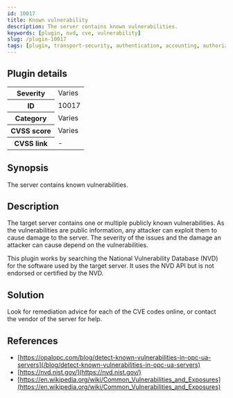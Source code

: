 ```yaml
---
id: 10017
title: Known vulnerability
description: The server contains known vulnerabilities.
keywords: [plugin, nvd, cve, vulnerability]
slug: /plugin-10017
tags: [plugin, transport-security, authentication, accounting, authorization, reconnaissance]
---
```


## Plugin details

<table>
  <tr>
    <th>Severity</th>
    <td>Varies</td>
  </tr>
  <tr>
    <th>ID</th>
    <td>10017</td>
  </tr>
    <tr>
    <th>Category</th>
    <td>Varies</td>
  </tr>
    <tr>
    <th>CVSS score</th>
    <td>Varies</td>
  </tr>
  <tr>
    <th>CVSS link</th>
    <td>-</td>
  </tr>
</table>

## Synopsis

The server contains known vulnerabilities.

## Description

The target server contains one or multiple publicly known vulnerabilities. As the vulnerabilities are public information, any attacker can exploit them to cause damage to the server. The severity of the issues and the damage an attacker can cause depend on the vulnerabilities.

This plugin works by searching the National Vulnerability Database (NVD) for the software used by the target server. It uses the NVD API but is not endorsed or certified by the NVD.

## Solution

Look for remediation advice for each of the CVE codes online, or contact the vendor of the server for help.

## References

* [https://opalopc.com/blog/detect-known-vulnerabilities-in-opc-ua-servers](/blog/detect-known-vulnerabilities-in-opc-ua-servers)
* [https://nvd.nist.gov/](https://nvd.nist.gov/)
* [https://en.wikipedia.org/wiki/Common_Vulnerabilities_and_Exposures](https://en.wikipedia.org/wiki/Common_Vulnerabilities_and_Exposures)
